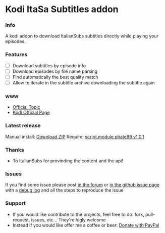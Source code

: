 
Kodi ItaSa Subtitles addon
===================================

### Info
A kodi addon to download ItalianSubs subtitles directly while playing your episodes.

### Features
- [ ] Download subtitles by episode info
- [ ] Download episodes by file name parsing
- [ ] Find automatically the best quality match
- [ ] Allow to iterate in the subtitle archive downloading the subtitle again

### www
* [Official Topic](http://forum.xbmc.org/showthread.php?tid=188074)
* [Kodi Official Page](http://addons.kodi.tv/show/service.subtitles.itasa/)

### Latest release
Manual install: [Download ZIP](https://github.com/phate89/http://addons.xbmc.org/show/service.subtitles.itasa//releases)
Require: [script.module.phate89 v1.0.1](https://github.com/phate89/script.module.phate89/releases/download/1.0.1/script.module.phate89.v1.0.1.zip)

### Thanks
* To ItalianSubs for provinding the content and the api!

### Issues
If you find some issue please post [in the forum](http://forum.xbmc.org/showthread.php?tid=188074) or [in the github issue page](https://github.com/phate89/service.subtitles.itasa/issues) with a [debug log](http://kodi.wiki/view/Debug_Log) and all the steps to reproduce the issue

### Support
* If you would like contribute to the projects, feel free to do: fork, pull-request, issues, etc... They're higly welcome
* Instead if you would like offer me a coffee or beer: [Donate with PayPal](https://www.paypal.com/cgi-bin/webscr?cmd=_donations&business=JD4LD62T6EJRS&lc=GB&item_name=phate89%20Kodi%20Addons&currency_code=USD&bn=PP%2dDonationsBF%3abtn_donate_LG%2egif%3aNonHosted)
